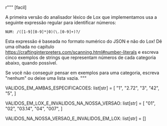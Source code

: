 r"""
[facil]

A primeira versão do analisador léxico de Lox que implementamos usa a seguinte expressão
regular para identificar números:

    NUM: /([1-9][0-9]*|0)(\.[0-9]+)?/

Esta expressão é baseada no formato numérico do JSON e não do Lox! Dê uma olhada
no capítulo https://craftinginterpreters.com/scanning.html#number-literals e
escreva cinco exemplos de strings que representam números de cada categoria
abaixo, quando possível.

Se você não conseguir pensar em exemplos para uma categoria, escreva "nenhum" ou deixe uma lista vazia.
"""

VALIDOS_EM_AMBAS_ESPECIFICACOES: list[str] = [
    "1",
    "2.72",
    "3",
    "42",
    "5",
]

VALIDOS_EM_LOX_E_INVALIDOS_NA_NOSSA_VERSAO: list[str] = [
    "01",
    "02",
    "03.14",
    "04",
    "007",
]

VALIDOS_NA_NOSSA_VERSAO_E_INVALIDOS_EM_LOX: list[str] = []
